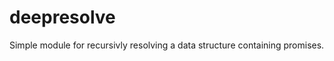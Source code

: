 deepresolve
===========

Simple module for recursivly resolving a data structure containing promises.
